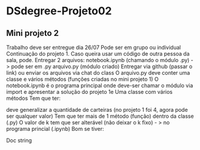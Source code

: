 # DSdegree-Projeto02

## Mini projeto 2

Trabalho deve ser entregue dia 26/07
Pode ser em grupo ou individual
Continuação do projeto 1. Caso queira usar um código de outra pessoa da sala, pode.
Entregar 2 arquivos:
notebook.ipynb (chamando o módulo .py) -> pode ser em .py
arquivo.py (módulo criado)
Entregar via github (passar o link) ou enviar os arquivos via chat do class
O arquivo.py deve conter uma classe e vários métodos (funções criadas no mini projeto 1)
O notebook.ipynb é o programa principal onde deve-ser chamar o módulo via import e apresentar a solução do projeto 1e
Uma classe com vários métodos
Tem que ter:

deve generalizar a quantidade de carteiras (no projeto 1 foi 4, agora pode ser qualquer valor)
Tem que ter mais de 1 método (função) dentro da classe (.py)
O valor de k tem que ser alterável (não deixar o k fixo) - > no programa princial (.ipynb)
Bom se tiver:

Doc string
